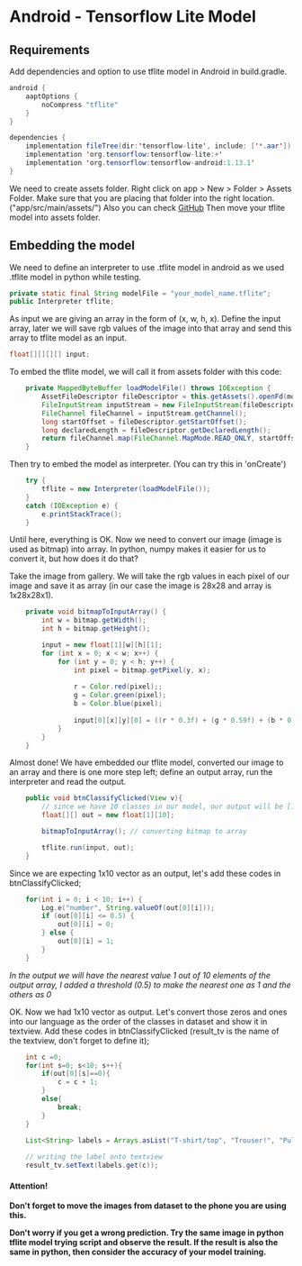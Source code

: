 # Android - Tensorflow Lite Model

## Requirements

Add dependencies and option to use tflite model in Android in build.gradle.
```java
android {
    aaptOptions {
        noCompress "tflite"
    }
}

dependencies {
    implementation fileTree(dir:'tensorflow-lite', include: ['*.aar'])
    implementation 'org.tensorflow:tensorflow-lite:+'
    implementation 'org.tensorflow:tensorflow-android:1.13.1'
}
```

We need to create assets folder. Right click on app > New > Folder > Assets Folder. Make sure that you are placing that folder into the right location. ("app/src/main/assets/")
Also you can check [GitHub](https://abhiandroid.com/androidstudio/create-assets-folder-android-studio-html-files.html)
Then move your tflite model into assets folder.


## Embedding the model

We need to define an interpreter to use .tflite model in android as we used .tflite model in python while testing.
```java
private static final String modelFile = "your_model_name.tflite";
public Interpreter tflite;
```

As input we are giving an array in the form of (x, w, h, x). Define the input array, later we will save rgb values of the image into that array and send this array to tflite model as an input.
```java
float[][][][] input;
```

To embed the tflite model, we will call it from assets folder with this code:
```java
    private MappedByteBuffer loadModelFile() throws IOException {
        AssetFileDescriptor fileDescriptor = this.getAssets().openFd(modelFile);
        FileInputStream inputStream = new FileInputStream(fileDescriptor.getFileDescriptor());
        FileChannel fileChannel = inputStream.getChannel();
        long startOffset = fileDescriptor.getStartOffset();
        long declaredLength = fileDescriptor.getDeclaredLength();
        return fileChannel.map(FileChannel.MapMode.READ_ONLY, startOffset, declaredLength);
    }
```

Then try to embed the model as interpreter. (You can try this in 'onCreate')
```java
	try {
		tflite = new Interpreter(loadModelFile());
	}
	catch (IOException e) {
		e.printStackTrace();
	}
```

Until here, everything is OK. Now we need to convert our image (image is used as bitmap) into array.
In python, numpy makes it easier for us to convert it, but how does it do that?

Take the image from gallery. We will take the rgb values in each pixel of our image and save it as array (in our case the image is 28x28 and array is 1x28x28x1).

```java
	private void bitmapToInputArray() {
        int w = bitmap.getWidth();
        int h = bitmap.getHeight();

        input = new float[1][w][h][1];
        for (int x = 0; x < w; x++) {
            for (int y = 0; y < h; y++) {
                int pixel = bitmap.getPixel(y, x);
				
                r = Color.red(pixel);;
                g = Color.green(pixel);
                b = Color.blue(pixel);
				
                input[0][x][y][0] = ((r * 0.3f) + (g * 0.59f) + (b * 0.11f)) ;
            }
        }
    }
```

Almost done! We have embedded our tflite model, converted our image to an array and there is one more step left; define an output array, run the interpreter and read the output.

```java
	public void btnClassifyClicked(View v){
		// since we have 10 classes in our model, our output will be [1,10] array
        float[][] out = new float[1][10];

        bitmapToInputArray(); // converting bitmap to array

        tflite.run(input, out);
    }
```

Since we are expecting 1x10 vector as an output, let's add these codes in btnClassifyClicked;
```java
	for(int i = 0; i < 10; i++) {
		Log.e("number", String.valueOf(out[0][i]));
		if (out[0][i] <= 0.5) {
			out[0][i] = 0;
		} else {
			out[0][i] = 1;
		}
	}
```
*In the output we will have the nearest value 1 out of 10 elements of the output array, I added a threshold (0.5) to make the nearest one as 1 and the others as 0*

OK. Now we had 1x10 vector as output. Let's convert those zeros and ones into our language as the order of the classes in dataset and show it in textview. Add these codes in btnClassifyClicked (result_tv is the name of the textview, don't forget to define it);

```java
	int c =0;
	for(int s=0; s<10; s++){
		if(out[0][s]==0){
			c = c + 1;
		}
		else{
			break;
		}
	}
	
	List<String> labels = Arrays.asList("T-shirt/top", "Trouser!", "Pullover", "Dress", "Coat", "Sandal", "Shirt", "Sneaker", "Bag", "Ankle boot");

	// writing the label onto textview
	result_tv.setText(labels.get(c));
```


#### Attention!
**Don't forget to move the images from dataset to the phone you are using this.**

**Don't worry if you get a wrong prediction. Try the same image in python tflite model trying script and observe the result. If the result is also the same in python, then consider the accuracy of your model training.**

